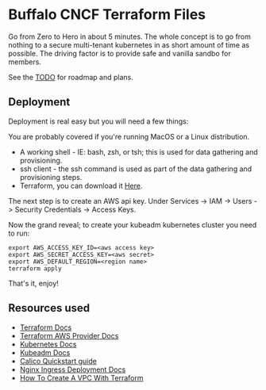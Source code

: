 # Buffalo CNCF Terraform Files

Go from Zero to Hero in about 5 minutes. The whole concept is to go from nothing to a secure multi-tenant kubernetes in as short amount of time as possible. The driving factor is to provide safe and vanilla sandbo for members.

See the [TODO](TODO.md) for roadmap and plans.

## Deployment

Deployment is real easy but you will need a few things:

You are probably covered if you're running MacOS or a Linux distribution.

  - A working shell - IE: bash, zsh, or tsh; this is used for data gathering and provisioning.
  - ssh client - the ssh command is used as part of the data gathering and provisioning steps.
  - Terraform, you can download it [Here](https://www.terraform.io/downloads.html).

The next step is to create an AWS api key. Under Services -> IAM -> Users -> Security Credentials -> Access Keys.

Now the grand reveal; to create your kubeadm kubernetes cluster you need to run:

    export AWS_ACCESS_KEY_ID=<aws access key>
    export AWS_SECRET_ACCESS_KEY=<aws secret>
    export AWS_DEFAULT_REGION=<region name>
    terraform apply

That's it, enjoy!

## Resources used

  - [Terraform Docs](https://www.terraform.io/docs/index.html)
  - [Terraform AWS Provider Docs](https://www.terraform.io/docs/providers/aws/index.html)
  - [Kubernetes Docs](https://kubernetes.io/docs/home/)
  - [Kubeadm Docs](https://kubernetes.io/docs/reference/setup-tools/kubeadm/kubeadm/)
  - [Calico Quickstart guide](https://docs.projectcalico.org/v3.8/getting-started/kubernetes/installation/calico)
  - [Nginx Ingress Deployment Docs](https://kubernetes.github.io/ingress-nginx/deploy/)
  - [How To Create A VPC With Terraform](https://letslearndevops.com/2017/07/24/how-to-create-a-vpc-with-terraform/)
